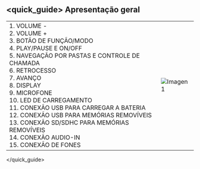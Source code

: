 ## <quick_guide> Apresentação geral

|  |  |
|:-------|:-------|
|1.	VOLUME - <br> 2. VOLUME + <br> 3. BOTÃO DE FUNÇÃO/MODO <br> 4. PLAY/PAUSE E ON/OFF <br> 5. NAVEGAÇÃO POR PASTAS E CONTROLE DE CHAMADA <br> 6.	RETROCESSO <br> 7.	AVANÇO <br> 8. DISPLAY <br> 9. MICROFONE <br> 10. LED DE CARREGAMENTO <br> 11. CONEXÃO USB PARA CARREGAR A BATERIA <br> 12. CONEXÃO USB PARA MEMÓRIAS REMOVÍVEIS <br> 13. CONEXÃO SD/SDHC PARA MEMÓRIAS REMOVÍVEIS	<br> 14.	CONEXÃO AUDIO-IN <br> 15.	CONEXÃO DE FONES|![Imagen1](http://static.energysistem.com/images/manuals/39692/539828f7e58f9.jpg)|
</quick_guide>
